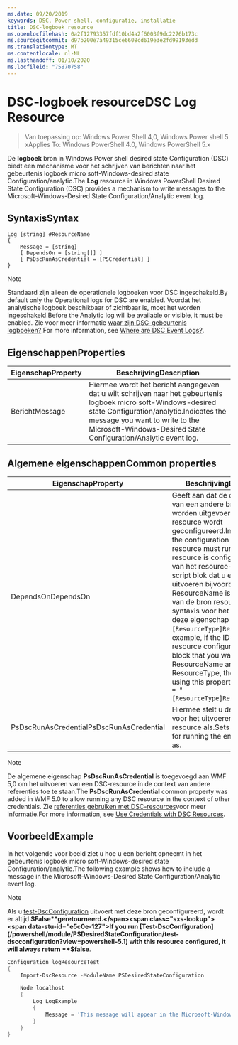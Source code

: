 ```yaml
---
ms.date: 09/20/2019
keywords: DSC, Power shell, configuratie, installatie
title: DSC-logboek resource
ms.openlocfilehash: 0a2f12793357fdf10bd4a2f6003f9dc2276b173c
ms.sourcegitcommit: d97b200e7a49315ce6608cd619e3e2fd99193edd
ms.translationtype: MT
ms.contentlocale: nl-NL
ms.lasthandoff: 01/10/2020
ms.locfileid: "75870758"
---
```

# <a name="dsc-log-resource"></a><span data-ttu-id="e5c0e-103">DSC-logboek resource</span><span class="sxs-lookup"><span data-stu-id="e5c0e-103">DSC Log Resource</span></span>

> <span data-ttu-id="e5c0e-104">Van toepassing op: Windows Power Shell 4,0, Windows Power shell 5. x</span><span class="sxs-lookup"><span data-stu-id="e5c0e-104">Applies To: Windows PowerShell 4.0, Windows PowerShell 5.x</span></span>

<span data-ttu-id="e5c0e-105">De **logboek** bron in Windows Power shell desired state Configuration (DSC) biedt een mechanisme voor het schrijven van berichten naar het gebeurtenis logboek micro soft-Windows-desired state Configuration/analytic.</span><span class="sxs-lookup"><span data-stu-id="e5c0e-105">The **Log** resource in Windows PowerShell Desired State Configuration (DSC) provides a mechanism to write messages to the Microsoft-Windows-Desired State Configuration/Analytic event log.</span></span>

## <a name="syntax"></a><span data-ttu-id="e5c0e-106">Syntaxis</span><span class="sxs-lookup"><span data-stu-id="e5c0e-106">Syntax</span></span>

```Syntax
Log [string] #ResourceName
{
    Message = [string]
    [ DependsOn = [string[]] ]
    [ PsDscRunAsCredential = [PSCredential] ]
}
```

> [!NOTE]
> <span data-ttu-id="e5c0e-107">Standaard zijn alleen de operationele logboeken voor DSC ingeschakeld.</span><span class="sxs-lookup"><span data-stu-id="e5c0e-107">By default only the Operational logs for DSC are enabled.</span></span> <span data-ttu-id="e5c0e-108">Voordat het analytische logboek beschikbaar of zichtbaar is, moet het worden ingeschakeld.</span><span class="sxs-lookup"><span data-stu-id="e5c0e-108">Before the Analytic log will be available or visible, it must be enabled.</span></span> <span data-ttu-id="e5c0e-109">Zie voor meer informatie [waar zijn DSC-gebeurtenis logboeken?](../../../troubleshooting/troubleshooting.md#where-are-dsc-event-logs).</span><span class="sxs-lookup"><span data-stu-id="e5c0e-109">For more information, see [Where are DSC Event Logs?](../../../troubleshooting/troubleshooting.md#where-are-dsc-event-logs).</span></span>

## <a name="properties"></a><span data-ttu-id="e5c0e-110">Eigenschappen</span><span class="sxs-lookup"><span data-stu-id="e5c0e-110">Properties</span></span>

| <span data-ttu-id="e5c0e-111">Eigenschap</span><span class="sxs-lookup"><span data-stu-id="e5c0e-111">Property</span></span> |                                                   <span data-ttu-id="e5c0e-112">Beschrijving</span><span class="sxs-lookup"><span data-stu-id="e5c0e-112">Description</span></span>                                                    |
| -------- | ---------------------------------------------------------------------------------------------------------------- |
| <span data-ttu-id="e5c0e-113">Bericht</span><span class="sxs-lookup"><span data-stu-id="e5c0e-113">Message</span></span>  | <span data-ttu-id="e5c0e-114">Hiermee wordt het bericht aangegeven dat u wilt schrijven naar het gebeurtenis logboek micro soft-Windows-desired state Configuration/analytic.</span><span class="sxs-lookup"><span data-stu-id="e5c0e-114">Indicates the message you want to write to the Microsoft-Windows-Desired State Configuration/Analytic event log.</span></span> |

## <a name="common-properties"></a><span data-ttu-id="e5c0e-115">Algemene eigenschappen</span><span class="sxs-lookup"><span data-stu-id="e5c0e-115">Common properties</span></span>

|       <span data-ttu-id="e5c0e-116">Eigenschap</span><span class="sxs-lookup"><span data-stu-id="e5c0e-116">Property</span></span>       |                                                                                                                                                          <span data-ttu-id="e5c0e-117">Beschrijving</span><span class="sxs-lookup"><span data-stu-id="e5c0e-117">Description</span></span>                                                                                                                                                           |
| -------------------- | ------------------------------------------------------------------------------------------------------------------------------------------------------------------------------------------------------------------------------------------------------------------------------------------------------------------------------ |
| <span data-ttu-id="e5c0e-118">DependsOn</span><span class="sxs-lookup"><span data-stu-id="e5c0e-118">DependsOn</span></span>            | <span data-ttu-id="e5c0e-119">Geeft aan dat de configuratie van een andere bron moet worden uitgevoerd voordat deze resource wordt geconfigureerd.</span><span class="sxs-lookup"><span data-stu-id="e5c0e-119">Indicates that the configuration of another resource must run before this resource is configured.</span></span> <span data-ttu-id="e5c0e-120">Als de ID van het resource-configuratie script blok dat u eerst wilt uitvoeren bijvoorbeeld de naam ResourceName is, en het type van de bron resource is, is de syntaxis voor het gebruik van deze eigenschap `DependsOn = "[ResourceType]ResourceName"`.</span><span class="sxs-lookup"><span data-stu-id="e5c0e-120">For example, if the ID of the resource configuration script block that you want to run first is ResourceName and its type is ResourceType, the syntax for using this property is `DependsOn = "[ResourceType]ResourceName"`.</span></span> |
| <span data-ttu-id="e5c0e-121">PsDscRunAsCredential</span><span class="sxs-lookup"><span data-stu-id="e5c0e-121">PsDscRunAsCredential</span></span> | <span data-ttu-id="e5c0e-122">Hiermee stelt u de referentie in voor het uitvoeren van de gehele resource als.</span><span class="sxs-lookup"><span data-stu-id="e5c0e-122">Sets the credential for running the entire resource as.</span></span>                                                                                                                                                                                                                                                                        |

> [!NOTE]
> <span data-ttu-id="e5c0e-123">De algemene eigenschap **PsDscRunAsCredential** is toegevoegd aan WMF 5,0 om het uitvoeren van een DSC-resource in de context van andere referenties toe te staan.</span><span class="sxs-lookup"><span data-stu-id="e5c0e-123">The **PsDscRunAsCredential** common property was added in WMF 5.0 to allow running any DSC resource in the context of other credentials.</span></span> <span data-ttu-id="e5c0e-124">Zie [referenties gebruiken met DSC-resources](../../../configurations/runasuser.md)voor meer informatie.</span><span class="sxs-lookup"><span data-stu-id="e5c0e-124">For more information, see [Use Credentials with DSC Resources](../../../configurations/runasuser.md).</span></span>

## <a name="example"></a><span data-ttu-id="e5c0e-125">Voorbeeld</span><span class="sxs-lookup"><span data-stu-id="e5c0e-125">Example</span></span>

<span data-ttu-id="e5c0e-126">In het volgende voor beeld ziet u hoe u een bericht opneemt in het gebeurtenis logboek micro soft-Windows-desired state Configuration/analytic.</span><span class="sxs-lookup"><span data-stu-id="e5c0e-126">The following example shows how to include a message in the Microsoft-Windows-Desired State Configuration/Analytic event log.</span></span>

> [!NOTE]
> <span data-ttu-id="e5c0e-127">Als u [test-DscConfiguration](/powershell/module/PSDesiredStateConfiguration/test-dscconfiguration?view=powershell-5.1) uitvoert met deze bron geconfigureerd, wordt er altijd **$False**geretourneerd.</span><span class="sxs-lookup"><span data-stu-id="e5c0e-127">If you run [Test-DscConfiguration](/powershell/module/PSDesiredStateConfiguration/test-dscconfiguration?view=powershell-5.1) with this resource configured, it will always return **$false**.</span></span>

```powershell
Configuration logResourceTest
{
    Import-DscResource -ModuleName PSDesiredStateConfiguration

    Node localhost
    {
        Log LogExample
        {
            Message = 'This message will appear in the Microsoft-Windows-Desired State Configuration/Analytic event log.'
        }
    }
}
```
